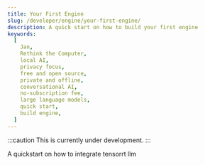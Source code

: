 ```yaml
---
title: Your First Engine
slug: /developer/engine/your-first-engine/
description: A quick start on how to build your first engine
keywords:
  [
    Jan,
    Rethink the Computer,
    local AI,
    privacy focus,
    free and open source,
    private and offline,
    conversational AI,
    no-subscription fee,
    large language models,
    quick start,
    build engine,
  ]
---
```


:::caution
This is currently under development.
:::

A quickstart on how to integrate tensorrt llm
